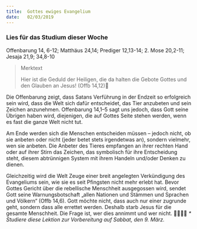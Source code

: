 ```yaml
---
title:  Gottes ewiges Evangelium
date:   02/03/2019
---
```


### Lies für das Studium dieser Woche
Offenbarung 14, 6-12; Matthäus 24,14; Prediger 12,13-14; 2. Mose 20,2-11; Jesaja 21,9; 34,8-10

> <p>Merktext</p>
> Hier ist die Geduld der Heiligen, die da halten die Gebote Gottes und den Glauben an Jesus! (Offb 14,12)􏰌

Die Offenbarung zeigt, dass Satans Verführung in der Endzeit so erfolgreich sein wird, dass die Welt sich dafür entscheidet, das Tier anzubeten und sein Zeichen anzunehmen. Offenbarung 14,1–5 sagt uns jedoch, dass Gott seine Übrigen haben wird, diejenigen, die auf Gottes Seite stehen werden, wenn es fast die ganze Welt nicht tut.

Am Ende werden sich die Menschen entscheiden müssen – jedoch nicht, ob sie anbeten oder nicht (jeder betet stets irgendetwas an), sondern vielmehr, wen sie anbeten. Die Anbeter des Tieres empfangen an ihrer rechten Hand oder auf ihrer Stirn das Zeichen, das symbolisch für ihre Entscheidung steht, diesem abtrünnigen System mit ihrem Handeln und/oder Denken zu dienen.

Gleichzeitig wird die Welt Zeuge einer breit angelegten Verkündigung des Evangeliums sein, wie sie es seit Pfingsten nicht mehr erlebt hat. Bevor Gottes Gericht über die rebellische Menschheit ausgegossen wird, sendet Gott seine Warnungsbotschaft „allen Nationen und Stämmen und Sprachen und Völkern“ (Offb 14,6). Gott möchte nicht, dass auch nur einer zugrunde geht, sondern dass alle errettet werden. Deshalb starb Jesus für die gesamte Menschheit. Die Frage ist, wer dies annimmt und wer nicht.
􏰅􏰇􏰉􏰍
_* Studiere diese Lektion zur Vorbereitung auf Sabbat, den 9. März._
